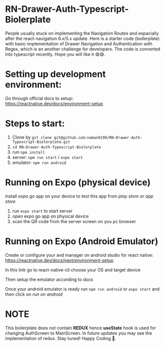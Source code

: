 # RN-Drawer-Auth-Typescript-Biolerplate
People usually stuck on implementing the Navigation Routes and espacially after the react-navigation 6.x/5.x update. Here is a starter code (boilerplate) with basic implementation of Drawer Navigation and Authentication with Regex, which is an another challenge for developers. The code is converted into typescript recently. Hope you will like it 😄😄.

# Setting up development environment:

Go through official docs to setup: https://reactnative.dev/docs/environment-setup

# Steps to start:

1. Clone by ``` git clone git@github.com:naman9199/RN-Drawer-Auth-Typescript-Biolerplate.git ``` 
2.  ``` cd RN-Drawer-Auth-Typescript-Biolerplate ```
3. run ``` npm install ```
4. server: ``` npm run start ``` / ``` expo start ```
5. emulator: ``` npm run android ```

# Running on Expo (physical device)

install _expo go_ app on your device to test this app from _play store or app store_

1. run ``` expo start ``` to start server
2. open expo go app on physical device
3. scan the QR code from the server screen on you pc browser

# Running on Expo (Android Emulator)

Create or configure your avd manager on android studio for react native: https://reactnative.dev/docs/next/environment-setup

In this link go to react-native-cli
choose your OS and target device

Then setup the emulator according to docs

Once your android emulator is ready run ``` npm run android ```
or ``` expo start ``` and then click on _run on android_

# NOTE
This boilerplate does not contain **REDUX** hence **useState** hook is used for changing AuthScreen to MainScreen.
In future updates you may see the implementation of redux. Stay tuned! Happy Coding 🥳.
